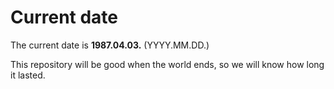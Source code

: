# Current date

The current date is **1987.04.03.** (YYYY.MM.DD.)

This repository will be good when the world ends, so we will know how long it lasted.